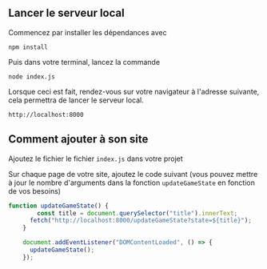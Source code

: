 ## Lancer le serveur local

Commencez par installer les dépendances avec

```npm install```

Puis dans votre terminal, lancez la commande

```node index.js```

Lorsque ceci est fait, rendez-vous sur votre navigateur à l'adresse suivante, cela permettra de lancer le serveur local.

```http://localhost:8000```

## Comment ajouter à son site

Ajoutez le fichier le fichier `index.js` dans votre projet

Sur chaque page de votre site, ajoutez le code suivant (vous pouvez mettre à jour le nombre d'arguments dans la fonction `updateGameState` en fonction de vos besoins)

```js
function updateGameState() {
        const title = document.querySelector("title").innerText;
      fetch("http://localhost:8000/updateGameState?state=${title}");
    }

    document.addEventListener("DOMContentLoaded", () => {
      updateGameState();
    });
```